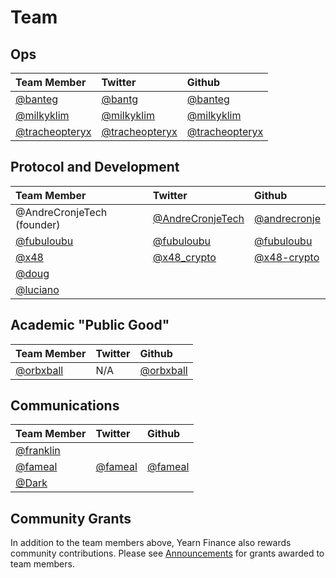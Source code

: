 # Team

## Ops

| Team Member                                                 | Twitter                                             | Github                                             |
| :---------------------------------------------------------- | :-------------------------------------------------- | :------------------------------------------------- |
| [@banteg](https://gov.yearn.finance/u/banteg)               | [@bantg](https://twitter.com/bantg)                 | [@banteg](https://github.com/banteg)               |
| [@milkyklim](https://gov.yearn.finance/u/milkyklim)         | [@milkyklim](https://twitter.com/milkyklim)         | [@milkyklim](https://github.com/milkyklim)         |
| [@tracheopteryx](https://gov.yearn.finance/u/tracheopteryx) | [@tracheopteryx](https://twitter.com/tracheopteryx) | [@tracheopteryx](https://github.com/tracheopteryx) |

## Protocol and Development

| Team Member                                         | Twitter                                                 | Github                                         |
| :-------------------------------------------------- | :------------------------------------------------------ | :--------------------------------------------- |
| @AndreCronjeTech \(founder\)                        | [@AndreCronjeTech](https://twitter.com/andrecronjetech) | [@andrecronje](https://github.com/andrecronje) |
| [@fubuloubu](https://gov.yearn.finance/u/fubuloubu) | [@fubuloubu](https://twitter.com/fubuloubu)             | [@fubuloubu](https://github.com/fubuloubu)     |
| [@x48](https://gov.yearn.finance/u/x48)             | [@x48_crypto](https://twitter.com/x48_crypto)           | [@x48-crypto](https://github.com/x48-crypto/)  |
| [@doug](https://gov.yearn.finance/u/doug)           |                                                         |                                                |
| [@luciano](https://gov.yearn.finance/u/luciano)     |                                                         |                                                |

## Academic "Public Good"

| Team Member                                       | Twitter | Github                                   |
| :------------------------------------------------ | :------ | :--------------------------------------- |
| [@orbxball](https://gov.yearn.finance/u/orbxball) | N/A     | [@orbxball](https://github.com/orbxball) |

## Communications

| Team Member                                       | Twitter                               | Github                               |
| :------------------------------------------------ | :------------------------------------ | :----------------------------------- |
| [@franklin](https://gov.yearn.finance/u/franklin) |                                       |                                      |
| [@fameal](https://gov.yearn.finance/u/fameal)     | [@fameal](https://twitter.com/fameal) | [@fameal](https://github.com/fameal) |
| [@Dark](https://gov.yearn.finance/u/dark)         |                                       |                                      |

## Community Grants

In addition to the team members above, Yearn Finance also rewards community contributions. Please see [Announcements](https://gov.yearn.finance/c/announcement/14) for grants awarded to team members.
